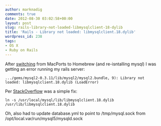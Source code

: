 ```yaml
---
author: marknadig
comments: true
date: 2012-08-30 03:02:58+00:00
layout: post
slug: rails-library-not-loaded-libmysqlclient-18-dylib
title: 'Rails - Library not loaded: libmysqlclient.18.dylib'
wordpress_id: 238
tags:
- OS X
- Ruby on Rails
---
```


After [switching](http://blog.nadigs.net/mark/2012/08/29/going-from-macports-to-homebrew/) from MacPorts to Homebrew (and re-isntalling mysql) I was getting an error running my rails server:

    
    .../gems/mysql2-0.3.11/lib/mysql2/mysql2.bundle, 9): Library not loaded: libmysqlclient.18.dylib (LoadError)


Per [StackOverflow](http://stackoverflow.com/questions/4546698/library-not-loaded-libmysqlclient-16-dylib-error-when-trying-to-run-rails-serv) was a simple fix:

    
    ln -s /usr/local/mysql/lib/libmysqlclient.18.dylib /usr/lib/libmysqlclient.18.dylib


Oh, also had to update database.yml to point to /tmp/mysql.sock from /opt/local.var/run/mysql5/mysqld.sock
